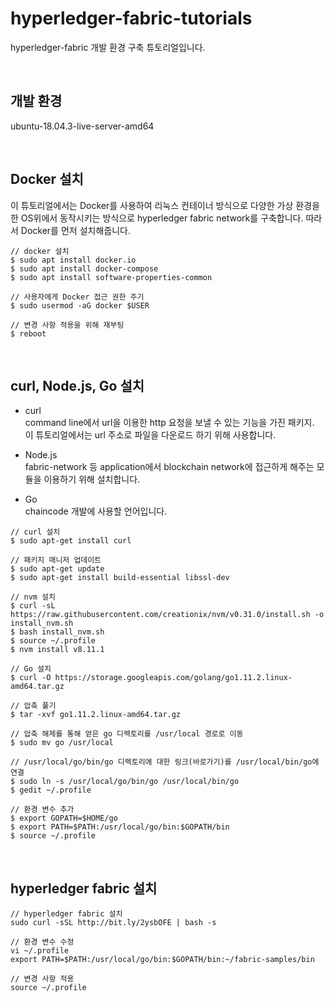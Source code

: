 # hyperledger-fabric-tutorials
hyperledger-fabric 개발 환경 구축 튜토리얼입니다.

<br>

## 개발 환경
ubuntu-18.04.3-live-server-amd64

<br>

## Docker 설치
이 튜토리얼에서는 Docker를 사용하여 리눅스 컨테이너 방식으로 다양한 가상 환경을 한 OS위에서 동작시키는 방식으로 hyperledger fabric network를 구축합니다. 따라서 Docker를 먼저 설치해줍니다.
```
// docker 설치
$ sudo apt install docker.io
$ sudo apt install docker-compose
$ sudo apt install software-properties-common

// 사용자에게 Docker 접근 권한 주기
$ sudo usermod -aG docker $USER

// 변경 사항 적용을 위해 재부팅
$ reboot
```

<br>

## curl, Node.js, Go 설치

- curl<br>
  command line에서 url을 이용한 http 요청을 보낼 수 있는 기능을 가진 패키지.<br>
  이 튜토리얼에서는 url 주소로 파일을 다운로드 하기 위해 사용합니다.<br>

- Node.js<br>
  fabric-network 등 application에서 blockchain network에 접근하게 해주는 모듈을 이용하기 위해 설치합니다.<br>
  
- Go<br>
  chaincode 개발에 사용할 언어입니다.<br>
  
```
// curl 설치
$ sudo apt-get install curl

// 패키지 매니저 업데이트
$ sudo apt-get update
$ sudo apt-get install build-essential libssl-dev

// nvm 설치
$ curl -sL https://raw.githubusercontent.com/creationix/nvm/v0.31.0/install.sh -o install_nvm.sh
$ bash install_nvm.sh
$ source ~/.profile
$ nvm install v8.11.1

// Go 설치
$ curl -O https://storage.googleapis.com/golang/go1.11.2.linux-amd64.tar.gz

// 압축 풀기
$ tar -xvf go1.11.2.linux-amd64.tar.gz

// 압축 해제를 통해 얻은 go 디렉토리를 /usr/local 경로로 이동
$ sudo mv go /usr/local

// /usr/local/go/bin/go 디렉토리에 대한 링크(바로가기)를 /usr/local/bin/go에 연결
$ sudo ln -s /usr/local/go/bin/go /usr/local/bin/go
$ gedit ~/.profile

// 환경 변수 추가
$ export GOPATH=$HOME/go
$ export PATH=$PATH:/usr/local/go/bin:$GOPATH/bin
$ source ~/.profile
```
<br>

## hyperledger fabric 설치

```
// hyperledger fabric 설치
sudo curl -sSL http://bit.ly/2ysbOFE | bash -s

// 환경 변수 수정
vi ~/.profile
export PATH=$PATH:/usr/local/go/bin:$GOPATH/bin:~/fabric-samples/bin

// 변경 사항 적용
source ~/.profile
```
